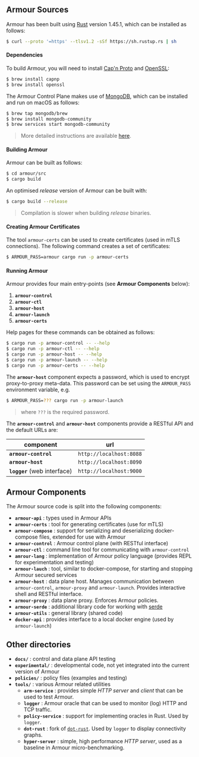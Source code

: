 ## Armour Sources

Armour has been built using [Rust](https://www.rust-lang.org) version 1.45.1, which can be installed as follows:

```sh
$ curl --proto '=https' --tlsv1.2 -sSf https://sh.rustup.rs | sh
```

#### Dependencies

To build Armour, you will need to install [Cap'n Proto](https://capnproto.org) and [OpenSSL](https://www.openssl.org):

```sh
$ brew install capnp
$ brew install openssl
```

The Armour Control Plane makes use of [MongoDB](https://www.mongodb.com), which can be installed and run on macOS as follows:

```sh
$ brew tap mongodb/brew
$ brew install mongodb-community
$ brew services start mongodb-community
```

> More detailed instructions are available [here](https://docs.mongodb.com/manual/tutorial/install-mongodb-on-os-x).

#### Building Armour

Armour can be built as follows:

```sh
$ cd armour/src
$ cargo build
```

An optimised *release* version of Armour can be built with:

```sh
$ cargo build --release
```
> Compilation is slower when building *release* binaries.

#### Creating Armour Certificates

The tool `armour-certs` can be used to create certificates (used in mTLS connections). The following command creates a set of certificates:

```sh
$ ARMOUR_PASS=armour cargo run -p armour-certs
```

#### Running Armour

Armour provides four main entry-points (see **Armour Components** below):

1. **`armour-control`**
1. **`armour-ctl`**
1. **`armour-host`**
1. **`armour-launch`**
1. **`armour-certs`**

Help pages for these commands can be obtained as follows:

```sh
$ cargo run -p armour-control -- --help
$ cargo run -p armour-ctl -- --help
$ cargo run -p armour-host -- --help
$ cargo run -p armour-launch -- --help
$ cargo run -p armour-certs -- --help
```

The **`armour-host`** component expects a password, which is used to encrypt proxy-to-proxy meta-data. This password can be set using the `ARMOUR_PASS` environment variable, e.g.

```sh
$ ARMOUR_PASS=??? cargo run -p armour-launch
```
> where `???` is the required password.

The **`armour-control`** and **`armour-host`** components provide a RESTful API and the default URLs are:

| component | url |
---|---
| **`armour-control`** | `http://localhost:8088` |
| **`armour-host`** | `http://localhost:8090` |
| **`logger`** (web interface) | `http://localhost:9000` |


## Armour Components

The Armour source code is split into the following components:

- **`armour-api`** : types used in Armour APIs
- **`armour-certs`** : tool for generating certificates (use for mTLS)
- **`armour-compose`** : support for serializing and deserializing docker-compose files, extended for use with Armour
- **`armour-control`** : Armour control plane (with RESTful interface)
- **`armour-ctl`** : command line tool for communicating with `armour-control`
- **`amrour-lang`** : implementation of Armour policy language (provides REPL for experimentation and testing)
- **`armour-lauch`** : tool, similar to docker-compose, for starting and stopping Armour secured services
- **`armour-host`** : data plane host. Manages communication between `armour-control`, `armour-proxy` and `armour-launch`. Provides interactive shell and RESTful interface.
- **`armour-proxy`** : data plane proxy. Enforces Armour policies.
- **`armour-serde`** : additional library code for working with [serde](https://serde.rs)
- **`armour-utils`** : general library (shared code)
- **`docker-api`** : provides interface to a local docker engine (used by `armour-launch`)

## Other directories

- **`docs/`** : control and data plane API testing
- **`experimental/`** : developmental code, not yet integrated into the current version of Armour
- **`policies/`** : policy files (examples and testing)
- **`tools/`** : various Armour related utilities
	- **`arm-service`** : provides simple *HTTP server* and *client* that can be used to test Armour.
	- **`logger`** : Armour oracle that can be used to monitor (log) HTTP and TCP traffic.
	- **`policy-service`** : support for implementing oracles in Rust. Used by `logger`.
	- **`dot-rust`** : fork of [`dot-rust`](https://github.com/przygienda/dot-rust). Used by `logger` to display connectivity graphs.
	- **`hyper-server`** : simple, high performance *HTTP server*, used as a baseline in Armour micro-benchmarking.
